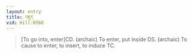 ```yaml
---
layout: entry
title: འཇུད་
vid: Hill:0568
---
```

> [To go into, enter]CD\. (archaic) To enter, put inside DS\. (archaic) To cause to enter, to insert, to induce TC\.


